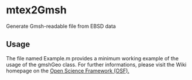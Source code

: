 # mtex2Gmsh
Generate Gmsh-readable file from EBSD data

## Usage
The file named Example.m provides a minimum working example of the usage of the gmshGeo class. For further informations, please visit the Wiki homepage on the [Open Science Framework (OSF).](https://osf.io/de6ru/wiki/home/)
